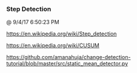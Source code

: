 ﻿

### Step Detection
@ 9/4/17 6:50:23 PM

https://en.wikipedia.org/wiki/Step_detection

https://en.wikipedia.org/wiki/CUSUM

https://github.com/amanahuja/change-detection-tutorial/blob/master/src/static_mean_detector.py

